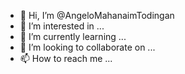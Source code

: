 - 👋 Hi, I’m @AngeloMahanaimTodingan
- 👀 I’m interested in ...
- 🌱 I’m currently learning ...
- 💞️ I’m looking to collaborate on ...
- 📫 How to reach me ...

<!---
AngeloMahanaimTodingan/AngeloMahanaimTodingan is a ✨ special ✨ repository because its `README.md` (this file) appears on your GitHub profile.
You can click the Preview link to take a look at your changes.
--->
